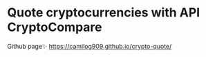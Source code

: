 # Quote cryptocurrencies with API CryptoCompare

Github page✨ https://camilog909.github.io/crypto-quote/
